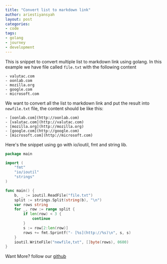 ```yaml
---
title: "Convert list to markdown link"
author: ariestiyansyah
layout: post
categories:
- code
tags:
- golang
- journey
- development
---
```


This is snippet to convert multiple list to markdown link using golang. In this example we have file called `file.txt` with the following content

```
- valutac.com
- oonlab.com
- mozilla.org
- google.com
- microsoft.com
```

We want to convert all the list to markdown link and put the result into `newfile.txt` file, the content should be like this:

```
- [oonlab.com](http://oonlab.com)
- [valutac.com](http://valutac.com)
- [mozilla.org](http://mozilla.org)
- [google.com](http://google.com)
- [microsoft.com](http://microsoft.com)
```

Here's the snippet using go with io/ioutil, fmt and string lib.

```go
package main

import (
	"fmt"
	"io/ioutil"
	"strings"
)

func main() {
	b, _ := ioutil.ReadFile("file.txt")
	split := strings.Split(string(b), "\n")
	var rows string
	for _, row := range split {
		if len(row) < 3 {
			continue
		}
		s := row[2:len(row)]
		rows += fmt.Sprintf("- [%s](http://%s)\n", s, s)
	}
	ioutil.WriteFile("newfile,txt", []byte(rows), 0600)
}
```

Want More? follow our [github](https://github.com/valutac)
